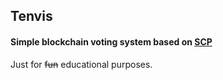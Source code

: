 ## Tenvis

#### Simple blockchain voting system based on [SCP](https://github.com/xDarksome/scp)  
Just for ~~fun~~ educational purposes.